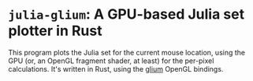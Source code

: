 # `julia-glium`: A GPU-based Julia set plotter in Rust

This program plots the Julia set for the current mouse location, using the GPU
(or, an OpenGL fragment shader, at least) for the per-pixel calculations. It's
written in Rust, using the [glium][1] OpenGL bindings.

[1]: https://crates.io/crates/glium
